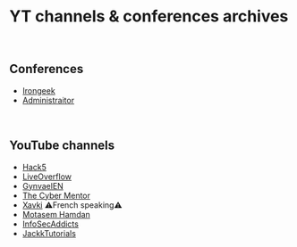 # YT channels & conferences archives

<br/>

## Conferences
* [Irongeek](https://www.irongeek.com/)
* [Administraitor](https://administraitor.video/)

<br/>

## YouTube channels
* [Hack5](https://www.youtube.com/user/Hak5Darren/videos)
* [LiveOverflow](https://www.youtube.com/channel/UClcE-kVhqyiHCcjYwcpfj9w/videos)
* [GynvaelEN](https://www.youtube.com/user/GynvaelEN/videos)
* [The Cyber Mentor](https://www.youtube.com/channel/UC0ArlFuFYMpEewyRBzdLHiw/videos)
* [Xavki](https://www.youtube.com/c/xavki-linux/videos) :warning:French speaking:warning:
* [Motasem Hamdan](https://www.youtube.com/channel/UCNSdU_1ehXtGclimTVckHmQ/videos)
* [InfoSecAddicts](https://www.youtube.com/channel/UCZZT2uxzBcq4mJ1VKAjl2Yw/videos)
* [JackkTutorials](https://www.youtube.com/user/JackkTutorials/videos)
